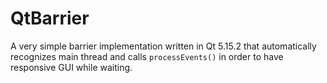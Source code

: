 # QtBarrier
A very simple barrier implementation written in Qt 5.15.2 that automatically recognizes main thread and calls `processEvents()` in order to have responsive GUI while waiting.
